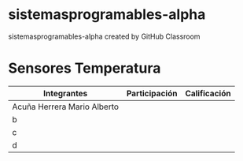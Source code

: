 # sistemasprogramables-alpha
sistemasprogramables-alpha created by GitHub Classroom
# Sensores Temperatura



| Integrantes | Participación | Calificación |
|-------------|----------------|--------------|
| Acuña Herrera Mario Alberto         |                |              |
| b           |                |              |
| c           |                |              |
| d           |                |              |
